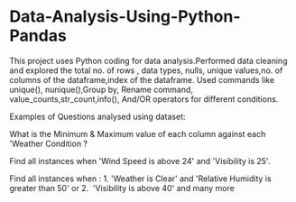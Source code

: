 # Data-Analysis-Using-Python-Pandas

This project uses Python coding for data analysis.Performed data cleaning and explored the total no. of rows , data types, nulls, unique values,no. of columns of the dataframe,index of the dataframe. Used commands like unique(), nunique(),Group by, Rename command, value_counts,str_count,info(), And/OR operators for different conditions.

Examples of Questions analysed using dataset:

What is the Minimum & Maximum value of each column against each 'Weather Condition ?

Find all instances when 'Wind Speed is above 24' and 'Visibility is 25'.

Find all instances when : 1. 'Weather is Clear' and 'Relative Humidity is greater than 50' or 2.  'Visibility is above 40' and many more
